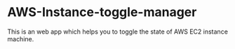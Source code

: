 # AWS-Instance-toggle-manager
This is an web app which helps you to toggle the state of AWS EC2 instance machine.
